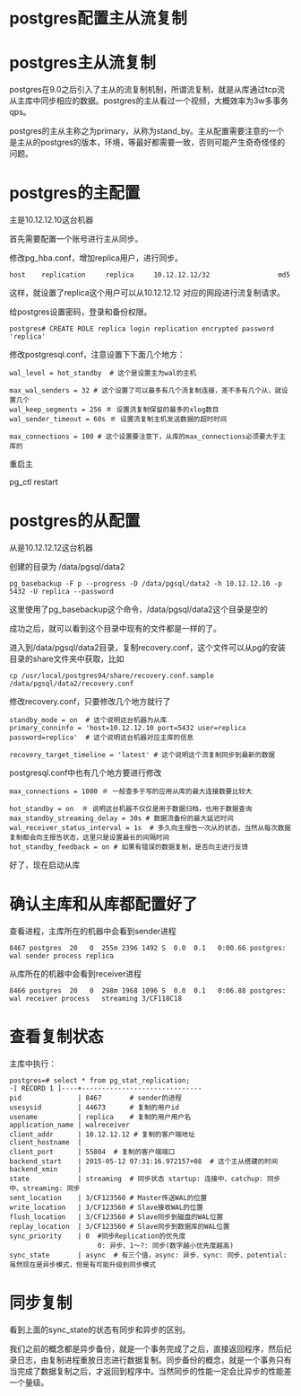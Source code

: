 # postgres配置主从流复制

# postgres主从流复制

postgres在9.0之后引入了主从的流复制机制，所谓流复制，就是从库通过tcp流从主库中同步相应的数据。postgres的主从看过一个视频，大概效率为3w多事务qps。

postgres的主从主称之为primary，从称为stand_by。主从配置需要注意的一个是主从的postgres的版本，环境，等最好都需要一致，否则可能产生奇奇怪怪的问题。

# postgres的主配置

主是10.12.12.10这台机器

首先需要配置一个账号进行主从同步。

修改pg_hba.conf，增加replica用户，进行同步。

    host    replication     replica     10.12.12.12/32                 md5

这样，就设置了replica这个用户可以从10.12.12.12 对应的网段进行流复制请求。

给postgres设置密码，登录和备份权限。

    postgres# CREATE ROLE replica login replication encrypted password 'replica'

修改postgresql.conf，注意设置下下面几个地方：

    wal_level = hot_standby  # 这个是设置主为wal的主机

    max_wal_senders = 32 # 这个设置了可以最多有几个流复制连接，差不多有几个从，就设置几个
    wal_keep_segments = 256 ＃ 设置流复制保留的最多的xlog数目
    wal_sender_timeout = 60s ＃ 设置流复制主机发送数据的超时时间

    max_connections = 100 # 这个设置要注意下，从库的max_connections必须要大于主库的

重启主

pg_ctl restart

# postgres的从配置

从是10.12.12.12这台机器

创建的目录为 /data/pgsql/data2
    
    pg_basebackup -F p --progress -D /data/pgsql/data2 -h 10.12.12.10 -p 5432 -U replica --password

这里使用了pg_basebackup这个命令，/data/pgsql/data2这个目录是空的

成功之后，就可以看到这个目录中现有的文件都是一样的了。

进入到/data/pgsql/data2目录，复制recovery.conf，这个文件可以从pg的安装目录的share文件夹中获取，比如
  
    cp /usr/local/postgres94/share/recovery.conf.sample /data/pgsql/data2/recovery.conf

修改recovery.conf，只要修改几个地方就行了

    standby_mode = on  # 这个说明这台机器为从库
    primary_conninfo = 'host=10.12.12.10 port=5432 user=replica password=replica'  # 这个说明这台机器对应主库的信息

    recovery_target_timeline = 'latest' # 这个说明这个流复制同步到最新的数据

postgresql.conf中也有几个地方要进行修改

    max_connections = 1000 ＃ 一般查多于写的应用从库的最大连接数要比较大

    hot_standby = on  ＃ 说明这台机器不仅仅是用于数据归档，也用于数据查询
    max_standby_streaming_delay = 30s # 数据流备份的最大延迟时间
    wal_receiver_status_interval = 1s  # 多久向主报告一次从的状态，当然从每次数据复制都会向主报告状态，这里只是设置最长的间隔时间
    hot_standby_feedback = on # 如果有错误的数据复制，是否向主进行反馈

好了，现在启动从库

# 确认主库和从库都配置好了

查看进程，主库所在的机器中会看到sender进程

    8467 postgres  20   0  255m 2396 1492 S  0.0  0.1   0:00.66 postgres: wal sender process replica 

从库所在的机器中会看到receiver进程

    8466 postgres  20   0  298m 1968 1096 S  0.0  0.1   0:06.88 postgres: wal receiver process   streaming 3/CF118C18


# 查看复制状态

主库中执行：

    postgres=# select * from pg_stat_replication;
    -[ RECORD 1 ]----+------------------------------
    pid              | 8467       # sender的进程
    usesysid         | 44673      # 复制的用户id
    usename          | replica    # 复制的用户用户名
    application_name | walreceiver  
    client_addr      | 10.12.12.12 # 复制的客户端地址
    client_hostname  |
    client_port      | 55804  # 复制的客户端端口
    backend_start    | 2015-05-12 07:31:16.972157+08  # 这个主从搭建的时间
    backend_xmin     |
    state            | streaming  # 同步状态 startup: 连接中、catchup: 同步中、streaming: 同步
    sent_location    | 3/CF123560 # Master传送WAL的位置
    write_location   | 3/CF123560 # Slave接收WAL的位置
    flush_location   | 3/CF123560 # Slave同步到磁盘的WAL位置
    replay_location  | 3/CF123560 # Slave同步到数据库的WAL位置
    sync_priority    | 0  #同步Replication的优先度
                          0: 异步、1～?: 同步(数字越小优先度越高)
    sync_state       | async  # 有三个值，async: 异步、sync: 同步、potential: 虽然现在是异步模式，但是有可能升级到同步模式

# 同步复制

看到上面的sync_state的状态有同步和异步的区别。

我们之前的概念都是异步备份，就是一个事务完成了之后，直接返回程序，然后纪录日志，由复制进程重放日志进行数据复制。同步备份的概念，就是一个事务只有当完成了数据复制之后，才返回到程序中。当然同步的性能一定会比异步的性能差一个量级。

